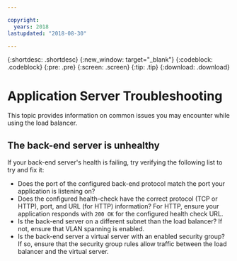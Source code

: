 ```yaml
---

copyright:
  years: 2018
lastupdated: "2018-08-30"

---
```


{:shortdesc: .shortdesc}
{:new_window: target="_blank"}
{:codeblock: .codeblock}
{:pre: .pre}
{:screen: .screen}
{:tip: .tip}
{:download: .download}

# Application Server Troubleshooting
This topic provides information on common issues you may encounter while using the load balancer.

## The back-end server is unhealthy
If your back-end server's health is failing, try verifying the following list to try and fix it:

* Does the port of the configured back-end protocol match the port your application is listening on?
* Does the configured health-check have the correct protocol (TCP or HTTP), port, and URL (for HTTP) information? For HTTP, ensure your application responds with `200 OK` for the configured health check URL.
* Is the back-end server on a different subnet than the load balancer? If not, ensure that VLAN spanning is enabled.
* Is the back-end server a virtual server with an enabled security group? If so, ensure that the security group rules allow traffic between the load balancer and the virtual server.
